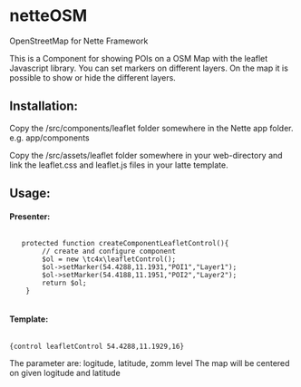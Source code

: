 # netteOSM
OpenStreetMap for Nette Framework

This is a Component for showing POIs on a OSM Map with the leaflet Javascript library. You can set markers on different layers.
On the map it is possible to show or hide the different layers. 

<h2>Installation:</h2>

Copy the /src/components/leaflet folder somewhere in the Nette app folder. e.g. app/components

Copy the /src/assets/leaflet folder somewhere in your web-directory and link the leaflet.css and leaflet.js files in your latte template. 

<h2>Usage:</h2>

<h4>Presenter:</h4>

   <pre><code>
   protected function createComponentLeafletControl(){
        // create and configure component
        $ol = new \tc4x\leafletControl();
        $ol->setMarker(54.4288,11.1931,"POI1","Layer1");
        $ol->setMarker(54.4188,11.1951,"POI2","Layer2");
        return $ol;
    }	
    </code></pre>


<h4>Template:</h4>

<pre><code>
{control leafletControl 54.4288,11.1929,16}
</code></pre>

The parameter are: logitude, latitude, zomm level
The map will be centered on given logitude and latitude



